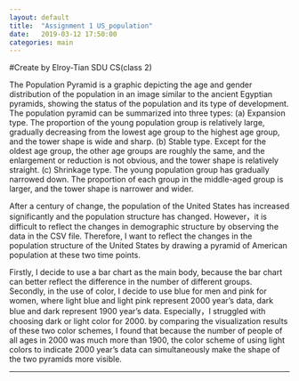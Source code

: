 ```yaml
---
layout: default
title:  "Assignment 1 US_population"
date:   2019-03-12 17:50:00
categories: main
---
```




#Create by Elroy-Tian SDU CS(class 2)

The Population Pyramid is a graphic depicting the age and gender distribution of the population in an image similar to the ancient Egyptian pyramids, showing the status of the population and its type of development. The population pyramid can be summarized into three types: (a) Expansion type. The proportion of the young population group is relatively large, gradually decreasing from the lowest age group to the highest age group, and the tower shape is wide and sharp. (b) Stable type. Except for the oldest age group, the other age groups are roughly the same, and the enlargement or reduction is not obvious, and the tower shape is relatively straight. (c) Shrinkage type. The young population group has gradually narrowed down. The proportion of each group in the middle-aged group is larger, and the tower shape is narrower and wider.

After a century of change, the population of the United States has increased significantly and the population structure has changed. However，it is difficult to reflect the changes in demographic structure by observing the data in the CSV file. Therefore, I want to reflect the changes in the population structure of the United States by drawing a pyramid of American population at these two time points.

Firstly, I decide to use a bar chart as the main body, because the bar chart can better reflect the difference in the number of different groups. Secondly, in the use of color, I decide to use blue for men and pink for women, where light blue and light pink represent 2000 year’s data, dark blue and dark represent 1900 year’s data. Especially，I struggled with choosing dark or light color for 2000. by comparing the visualization results of these two color schemes, I found that because the number of people of all ages in 2000 was much more than 1900, the color scheme of using light colors to indicate 2000 year’s data can simultaneously make the shape of the two pyramids more visible.


----


  
<script src="https://d3js.org/d3.v3.min.js" charset="utf-8"></script>
<script src="https://d3js.org/d3-color.v1.min.js"></script>
<style>
    .axis path,
    .axis line{
        fill: none;
        stroke: black;
        shape-rendering: crispEdges;
    }
    .axis text{
        font-family: sans-serif;
        font-size: 11px;
    }
    svg {
        margin-left: auto;
        margin-right: auto;
        display: block;
    }

    .bar.right {
        fill: steelblue;
    }

    .bar.left {
        fill: brown;
    }

    .axis text {
        font: 10px sans-serif;
    }

    .axis path,
    .axis line {
        fill: none;
        stroke: #000;
        shape-rendering: crispEdges;
    }

    .grid .tick {
        stroke: #FFF;
        opacity: 0.7;
        stroke-width: 0.5;
    }

    .grid path {
        stroke-width: 0;
    }
</style>


<script >
    // 添加SVG画布
    //var dataset =[885,325,285,706 ];//['crew',885], ['first',325], ['second',285], ['third',706]  [885],[325],[285],[706]  885,325,285,706
    var categories = ['0-4', '5-9', '10-14', '15-19',
        '20-24', '25-29', '30-34', '35-39', '40-44',
        '45-49', '50-54', '55-59', '60-64', '65-69',
        '70-74', '75-79', '80-84', '85-89', '90+'
        ];

    var dataset=[];
    var sex=[];
    var year=[];
    var age=[];
    var people=[];


    //var key =['crew','first','second','third'];
    var width = 1500;    // SVG的宽度
    var height = 800;   // SVG的长度
    var svg = d3.select("body")
        .append('svg')  // body中添加SVG
        .attr('width', width)
        .attr('height', height);
    var padding = {top: 20, right: 50, bottom: 70, left: 50};

    // 定义数据与比例尺
    var xAxisWidth = 1000;   //x轴宽度
    var yAxisWidth = 600;   //y轴宽度
    var xrangeWidth = 900;   //x轴宽度
    var yrangeWidth = 550;   //y轴宽度

    var xScale = d3.scale.linear()  //x轴比例尺（线性比例尺）
       // .domain([0,d3.max(people, function(d){ return d;})])
        //.range([0+padding.left,xAxisWidth-padding.right]);
        .range([0,xAxisWidth]);
    var yScale = d3.scale.ordinal() //y轴比例尺（序数比例尺）
    //.domain(d3.range(dataset.length))//d3.range(dataset.length)
        //.domain(categories)
        .rangeRoundBands([yAxisWidth,0],0.2);
        //yScale.range([yAxisWidth,0]);


    // 定义坐标轴
    var xAxis = d3.svg.axis()
        .scale(xScale)
        //.tickFormat(function(d) { return (d<0) ? -1*d+"%" : d+"%"; })
        .orient("bottom")
        //.ticks(12)
        .tickSize(-yAxisWidth)
        .tickFormat(function(d) { return (d<0.5) ? ((0.5-d)*24).toFixed(1)+"M" : ((d-0.5)*24).toFixed(1)+"M"; });
       // .tickPadding(height);
        //.tickFormat(function(d) { return (d<0.5) ? Math.round((0.5-d)*24)+"M" : Math.round((d-0.5)*24)+"M"; });


    var yAxis = d3.svg.axis()
        .scale(yScale)
        .orient("left");
    var yAxis2 = d3.svg.axis()
        .scale(yScale)
        .orient("right");


    // 添加坐标轴
    svg.append("g")
        .attr("class","axis")
        .attr("transform","translate(" + padding.left + "," + (height - padding.bottom) + ")")
        .call(xAxis);

    //alert("out");
    var steelblue = d3.rgb("steelblue");

        headerColumn = "age";
        leftColumn = "people";
        rightColumn = "people2";
        sextype = "sex";
        yeartype = "year";
    d3.csv("/data/census2000.csv", function(error, data) {
        if (error){
            console.log(error);
            alert("eee");

        }
        console.log(data);
        data.forEach(function(d) {
        //for(var i=0; i<data.length; i++) {
            if(d[yeartype]==="1990"){
                d[leftColumn] = d[leftColumn];
                d[rightColumn] = d[rightColumn];
               // alert("aaa");
            }

            //alert("aaa");
       // }
        });
        //alert("Are you ready?");
        xScale.domain(
            // Include other columnß
            [-d3.max(data, function(d) { return d[leftColumn]; })*1.2,
                d3.max(data, function(d) { return d[leftColumn]; })*1.2]
        ).nice();
        yScale.domain(data.map(function(d) { return d[headerColumn]; }));

        var bar = svg.selectAll(".bar").data(data).enter();



        var m = d3.rgb(0,150,240);	//浅蓝色
        var w = d3.rgb(240,120,120);	//浅粉色
        var om = d3.rgb(0,90,190);	//蓝色
        var ow = d3.rgb(160,70,70);	//粉色
        var b = d3.rgb(200,200,200);

        // Right bar
        bar.append("rect")
            .attr({
                "class": "bar right",
                "x": padding.left+xScale(0),
                "y": function(d,i) { if((i%2)===0){
                    //alert(i);
                    return height-yAxisWidth-padding.bottom +yScale(d[headerColumn]);
                }else if((i%2)===1){
                    //alert(i);
                    return height-yAxisWidth-padding.bottom +yScale(d[headerColumn])+15;
                }},
                "width": function(d) {
                    return Math.abs(xScale(d[rightColumn]) - xScale(0)); },
                "height": yScale.rangeBand()*0.6
            })
            .style("fill",function(d,i){
                if((i%2)===0){
                    return ow;
                }else if((i%2)===1){
                    return w;
                }
            });
        // Left bar
        bar.append("rect")
            .attr({
                "class": "bar left",
                "x": function(d) { return padding.left+xScale(-d[leftColumn]); },
                "y": function(d,i) { if((i%2)===0){
                    //alert(i);
                    return height-yAxisWidth-padding.bottom +yScale(d[headerColumn]);
                }else if((i%2)===1){
                    //alert(i);
                    return height-yAxisWidth-padding.bottom +yScale(d[headerColumn])+15;
                }},
                "width": function(d) {
                    return Math.abs(xScale(d[leftColumn]) - xScale(0)); },
                "height": yScale.rangeBand()*0.6
            })
            .style("fill",function(d,i){
                if((i%2)===0){
                    return om;
                }else if((i%2)===1){
                    return m;
                }
            });


        svg.append("g")
            .attr("class","axis")
            .attr("transform","translate(" + padding.left + "," + (height - padding.bottom - yAxisWidth) + ")")
            .call(yAxis);

        svg.append("g")
            .attr("class","axis")
            .attr("transform","translate(" + (xAxisWidth+padding.left) + "," + (height - padding.bottom - yAxisWidth) + ")")
            .call(yAxis2);


        bar.append("rect")
            .attr("x", padding.left+ 100)
            .attr("y", height-40)
            .attr("width", 20)
            .attr("height", 20)
            .style("fill", m);

        bar.append("text")
        //.attr("x", xAxisWidth)
        //.attr("y", height-yAxisWidth-padding.bottom-50)
        // .classed("legendtext", true)
            .attr("transform","translate(" + (padding.left + 130) + "," + (height -25) + ")")
            .attr("font-size","14px")
            .text("Man(2000)");

        bar.append("rect")
            .attr("x", padding.left+600)
            .attr("y", height-40)
            .attr("width", 20)
            .attr("height", 20)
            .style("fill", w);

        bar.append("text")
            .attr("transform","translate(" + (padding.left+630) + "," + (height - 25) + ")")
            .attr("font-size","14px")
            .text("Woman(2000)");

        bar.append("rect")
            .attr("x", padding.left+ 300)
            .attr("y", height-40)
            .attr("width", 20)
            .attr("height", 20)
            .style("fill", om);

        bar.append("text")
        //.attr("x", xAxisWidth)
        //.attr("y", height-yAxisWidth-padding.bottom-50)
        // .classed("legendtext", true)
            .attr("transform","translate(" + (padding.left+330) + "," + (height - 25) + ")")
            .attr("font-size","14px")
            .text("Man(1900)");

        bar.append("rect")
            .attr("x", padding.left+800)
            .attr("y", height-40)
            .attr("width", 20)
            .attr("height", 20)
            .style("fill", ow);

        bar.append("text")
            .attr("transform","translate(" + (padding.left+830) + "," + (height - 25) + ")")
            .attr("font-size","14px")
            .text("Woman(1900)");


        bar.append("text")
            .attr("transform","translate(" + (xAxisWidth+70) + "," + (height- padding.bottom+10) + ")")
            .attr("font-size","12px")
            .text("Population");
        bar.append("text")//age left
            .attr("transform","translate(" + (padding.left-20) + "," + (height - padding.bottom - yAxisWidth-10) + ")")
            .attr("font-size","12px")
            .text("Age");
        bar.append("text")//age right
            .attr("transform","translate(" + (xAxisWidth+50) + "," + (height - padding.bottom - yAxisWidth-10) + ")")
            .attr("font-size","12px")
            .text("Age");

        bar.append("text")//title
            .attr("transform","translate(" + (padding.left+280) + "," + (height - padding.bottom - yAxisWidth-40) + ")")
            .attr("font-size","20px")
            .text("The Change of U.S. Population Pyramid (1900-2000)");

    });

</script>











